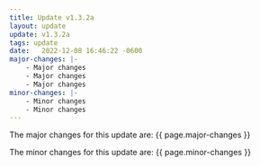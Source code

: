 ```yaml
---
title: Update v1.3.2a
layout: update
update: v1.3.2a
tags: update
date:   2022-12-08 16:46:22 -0600
major-changes: |-
    - Major changes
    - Major changes
    - Major changes
minor-changes: |-
    - Minor changes
    - Minor changes
---
```


The major changes for this update are:
{{ page.major-changes }}

The minor changes for this update are:
{{ page.minor-changes }}


